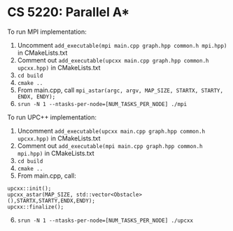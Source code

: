 # CS 5220: Parallel A*

To run MPI implementation:
1. Uncomment `add_executable(mpi main.cpp graph.hpp common.h mpi.hpp)` in CMakeLists.txt
2. Comment out `add_executable(upcxx main.cpp graph.hpp common.h upcxx.hpp)` in CMakeLists.txt
3. `cd build`
4. `cmake ..`
5. From main.cpp, call `mpi_astar(argc, argv, MAP_SIZE, STARTX, STARTY, ENDX, ENDY);`
6. `srun -N 1 --ntasks-per-node=[NUM_TASKS_PER_NODE] ./mpi`

To run UPC++ implementation:
1. Uncomment `add_executable(upcxx main.cpp graph.hpp common.h upcxx.hpp)` in CMakeLists.txt
2. Comment out `add_executable(mpi main.cpp graph.hpp common.h mpi.hpp)` in CMakeLists.txt
3. `cd build`
4. `cmake ..`
5. From main.cpp, call:
```
upcxx::init();
upcxx_astar(MAP_SIZE, std::vector<Obstacle>(),STARTX,STARTY,ENDX,ENDY);
upcxx::finalize();
```
6. `srun -N 1 --ntasks-per-node=[NUM_TASKS_PER_NODE] ./upcxx`
